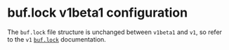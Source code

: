 # buf.lock v1beta1 configuration

The `buf.lock` file structure is unchanged between `v1beta1` and `v1`, so refer to the `v1` [`buf.lock`](../../v1/buf-lock/) documentation.
